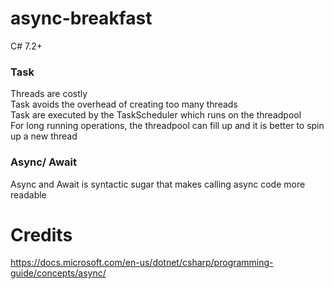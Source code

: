 # async-breakfast
C# 7.2+

### Task
Threads are costly <br>
Task avoids the overhead of creating too many threads <br>
Task are executed by the TaskScheduler which runs on the threadpool <br>
For long running operations, the threadpool can fill up and it is better to spin up a new thread <br>

### Async/ Await
Async and Await is syntactic sugar that makes calling async code more readable <br>

# Credits
https://docs.microsoft.com/en-us/dotnet/csharp/programming-guide/concepts/async/
